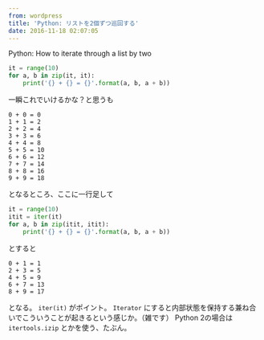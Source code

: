 ```yaml
---
from: wordpress
title: 'Python: リストを2個ずつ巡回する'
date: 2016-11-18 02:07:05
---
```


Python: How to iterate through a list by two

<!--more-->

```python
it = range(10)
for a, b in zip(it, it):
    print('{} + {} = {}'.format(a, b, a + b))
```

一瞬これでいけるかな？と思うも

```
0 + 0 = 0
1 + 1 = 2
2 + 2 = 4
3 + 3 = 6
4 + 4 = 8
5 + 5 = 10
6 + 6 = 12
7 + 7 = 14
8 + 8 = 16
9 + 9 = 18
```

となるところ、ここに一行足して

```python
it = range(10)
itit = iter(it)
for a, b in zip(itit, itit):
    print('{} + {} = {}'.format(a, b, a + b))
```

とすると

```
0 + 1 = 1
2 + 3 = 5
4 + 5 = 9
6 + 7 = 13
8 + 9 = 17
```

となる。
`iter(it)` がポイント。
`Iterator` にすると内部状態を保持する兼ね合いでこういうことが起きるという感じか。（雑です）
Python 2の場合は `itertools.izip` とかを使う、たぶん。
